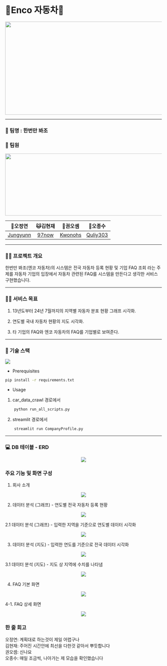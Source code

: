 # 👑Enco 자동차👑
<p align="center"><img src="https://github.com/SKNETWORKS-FAMILY-AICAMP/SKN04-1st-4Team/blob/main/logo.png" width="1000" height="300"/></p>

<hr>

### 🤗 팀명 : 한번만 봐조
 
### 🤭 팀원

<p align="center">
	<img src="https://github.com/SKNETWORKS-FAMILY-AICAMP/SKN04-1st-4Team/blob/main/src/%ED%8C%80%EC%9B%90.png" width="800" height="200"/>
</p>

<div align="center">
	
|🐰오정연 |🐱김현재|🐹권오셈|🐶오종수|
|:-------:|:-------:|:-------:|:-------:|
|[Jungyunn](https://github.com/Jungyunn)|[97now](https://github.com/97now)|[Kwonohs](https://github.com/Kwonohs)|[Quliy303](https://github.com/Quliy303)|
</div>

<hr>

### 👨‍🏫 프로젝트 개요  

  한번만 봐조(엔코 자동차)의 시스템은 전국 자동차 등록 현황 및 기업 FAQ 조회 라는 주제를 자동차 기업의 입장에서 자동차 관련된 FAQ를 시스템을 만든다고 생각한 서비스 구현했습니다.


<hr>


### 👩‍🏫 서비스 목표

  1. 13년도부터 24년 7월까지의 지역별 자동차 분포 현황 그래프 시각화.
  
  2. 연도별 국내 자동차 현황의 지도 시각화.
  
  3. 타 기업의 FAQ와 엔코 자동차의 FAQ를 기업별로 보여준다.

<hr>

### 🔨 기술 스택
<div>
<img src="https://github.com/SKNETWORKS-FAMILY-AICAMP/SKN04-1st-4Team/blob/main/src/%EA%B8%B0%EC%88%A0%EC%8A%A4%ED%83%9D.png">

* Prerequisites
```cmd
pip install -r requirements.txt
```
  	
* Usage
1. car_data_crawl 경로에서 <br>
```cmd
    python run_all_scripts.py
```

2. streamlit 경로에서 <br>
```cmd
 	streamlit run CompanyProfile.py
```
</div>

<hr>

### 💻 DB 테이블 - ERD

<p align="center"><img src="https://github.com/SKNETWORKS-FAMILY-AICAMP/SKN04-1st-4Team/blob/main/src/ERD.png"/></p>



### 주요 기능 및 화면 구성


1. 회사 소개
<p align="center"><img src="https://github.com/SKNETWORKS-FAMILY-AICAMP/SKN04-1st-4Team/blob/main/src/1%EB%B2%88%20%ED%99%94%EB%A9%B4%EA%B5%AC%ED%98%84.png"></p>

2. 데이터 분석 (그래프) - 연도별 전국 자동차 등록 현황 
<p align="center"><img src="https://github.com/SKNETWORKS-FAMILY-AICAMP/SKN04-1st-4Team/blob/main/src/2%EB%B2%88%20%ED%99%94%EB%A9%B4%EA%B5%AC%ED%98%84.png"></p>

2.1 데이터 분석 (그래프) - 입력한 지역을 기준으로 연도별 데이터 시각화
<p align="center"><img src="https://github.com/SKNETWORKS-FAMILY-AICAMP/SKN04-1st-4Team/blob/main/src/3%EB%B2%88%20%ED%99%94%EB%A9%B4%EA%B5%AC%ED%98%84.png"></p>

3. 데이터 분석 (지도) - 입력한 연도를 기준으로 전국 데이터 시각화
<p align="center"><img src="https://github.com/SKNETWORKS-FAMILY-AICAMP/SKN04-1st-4Team/blob/main/src/4%EB%B2%88%20%ED%99%94%EB%A9%B4%EA%B5%AC%ED%98%84.png"></p>

3.1 데이터 분석 (지도) - 지도 상 지역에 수치를 나타냄
<p align="center"><img src="https://github.com/SKNETWORKS-FAMILY-AICAMP/SKN04-1st-4Team/blob/main/src/5%EB%B2%88%20%ED%99%94%EB%A9%B4%EA%B5%AC%ED%98%84.png"></p>

4. FAQ 기본 화면
<p align="center"><img src="https://github.com/SKNETWORKS-FAMILY-AICAMP/SKN04-1st-4Team/blob/main/src/7%EB%B2%88%20%ED%99%94%EB%A9%B4%EA%B5%AC%ED%98%84.png"></p>

4-1. FAQ 상세 화면
<p align="center"><img src="https://github.com/SKNETWORKS-FAMILY-AICAMP/SKN04-1st-4Team/blob/main/src/6%EB%B2%88%20%ED%99%94%EB%A9%B4%EA%B5%AC%ED%98%84.png"></p>




### 한 줄 회고
오정연: 계획대로 하는것이 제일 어렵구나 <br>
김현재: 주어진 시간안에 최선을 다한것 같아서 뿌듯합니다 <br>
권오셈: 신나요 <br>
오종수: 매일 조금씩, 나아가는 제 모습을 확인했습니다 <br>

